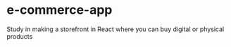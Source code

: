 # e-commerce-app
Study in making a storefront in React where you can buy digital or physical products
